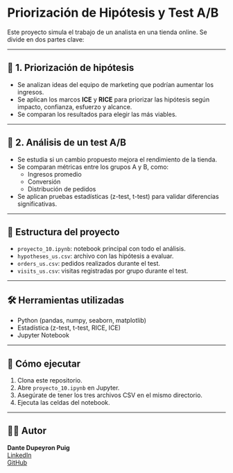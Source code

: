 # Priorización de Hipótesis y Test A/B 


Este proyecto simula el trabajo de un analista en una tienda online. Se divide en dos partes clave:

---

## 📌 1. Priorización de hipótesis
- Se analizan ideas del equipo de marketing que podrían aumentar los ingresos.
- Se aplican los marcos **ICE** y **RICE** para priorizar las hipótesis según impacto, confianza, esfuerzo y alcance.
- Se comparan los resultados para elegir las más viables.

---

## 🧪 2. Análisis de un test A/B
- Se estudia si un cambio propuesto mejora el rendimiento de la tienda.
- Se comparan métricas entre los grupos A y B, como:
  - Ingresos promedio
  - Conversión
  - Distribución de pedidos
- Se aplican pruebas estadísticas (z-test, t-test) para validar diferencias significativas.

---

## 📁 Estructura del proyecto
- `proyecto_10.ipynb`: notebook principal con todo el análisis.
- `hypotheses_us.csv`: archivo con las hipótesis a evaluar.
- `orders_us.csv`: pedidos realizados durante el test.
- `visits_us.csv`: visitas registradas por grupo durante el test.

---

## 🛠 Herramientas utilizadas
- Python (pandas, numpy, seaborn, matplotlib)
- Estadística (z-test, t-test, RICE, ICE)
- Jupyter Notebook

---

## 🚀 Cómo ejecutar
1. Clona este repositorio.
2. Abre `proyecto_10.ipynb` en Jupyter.
3. Asegúrate de tener los tres archivos CSV en el mismo directorio.
4. Ejecuta las celdas del notebook.

---

## 🧑‍💻 Autor
**Dante Dupeyron Puig**   
[LinkedIn](https://www.linkedin.com/in/dantedupeyron/)  
[GitHub](https://github.com/DANTEDUPEYRON21)
